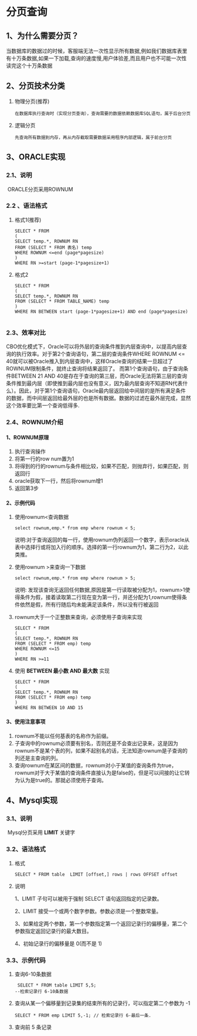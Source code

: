 # 分页查询

## 1、为什么需要分页？

​	当数据库的数据过的时候，客服端无法一次性显示所有数据,例如我们数据库表里有十万条数据,如果一下加载,查询的速度慢,用户体验差,而且用户也不可能一次性读完这个十万条数据	

## 2、分页技术分类

1. 物理分页(推荐)

   ```
   在数据库执行查询时（实现分页查询），查询需要的数据依赖数据库SQL语句，属于后台分页
   ```

2. 逻辑分页

   ```
   先查询所有数据到内存，再从内存截取需要数据采用程序内部逻辑，属于前台分页
   ```

## 3、ORACLE实现

### 2.1、说明

​	ORACLE分页采用ROWNUM

### 2.2 、语法格式

1. 格式1(推荐)

   ```
   SELECT * FROM   
   (  
   SELECT temp.*, ROWNUM RN   
   FROM (SELECT * FROM 表名) temp  
   WHERE ROWNUM <=end (page*pagesize)  
   )  
   WHERE RN >=start (page-1*pagesize+1)  
   ```

2. 格式2

   ```
   SELECT * FROM   
   (  
   SELECT temp.*, ROWNUM RN   
   FROM (SELECT * FROM TABLE_NAME) temp   
   )  
   WHERE RN BETWEEN start (page-1*pagesize+1) AND end (page*pagesize)  ​
   ```

### 2.3、效率对比

​	CBO优化模式下，Oracle可以将外层的查询条件推到内层查询中，以提高内层查询的执行效率。对于第2个查询语句，第二层的查询条件WHERE ROWNUM <= 40就可以被Oracle推入到内层查询中，这样Oracle查询的结果一旦超过了ROWNUM限制条件，就终止查询将结果返回了。
而第1个查询语句，由于查询条件BETWEEN 21 AND 40是存在于查询的第三层，而Oracle无法将第三层的查询条件推到最内层（即使推到最内层也没有意义，因为最内层查询不知道RN代表什么）。因此，对于第1个查询语句，Oracle最内层返回给中间层的是所有满足条件的数据，而中间层返回给最外层的也是所有数据。数据的过滤在最外层完成，显然这个效率要比第一个查询低得多.



### 2.4、ROWNUM介绍

#### 1、ROWNUM原理

1. 执行查询操作
2. 将第一行的row num置为1
3. 将得到的行的rownum与条件相比较，如果不匹配，则抛弃行，如果匹配，则返回行
4. oracle获取下一行，然后将rownum增1
5. 返回第3步

#### 2、示例代码

1. 使用rownum<查询数据

   ```
   select rownum,emp.* from emp where rownum < 5;  
   ```

   说明:对于查询返回的每一行，使用rownum伪列返回一个数字，表示oracle从表中选择行或将加入行的顺序。选择的第一行rownum为1，第二行为2，以此类推。

2. 使用rownum >来查询一下数据

   ```
   select rownum,emp.* from emp where rownum > 5; 
   ```

   说明: 发现该查询无返回任何数据,原因是第一行读取被分配为1，rownum>1使得条件为假，接着读取第二行现在变为第一行，并还分配为1,rownum使得条件依然是假，所有行随后均未能满足该条件，所以没有行被返回

3. rownum大于一个正整数来查询，必须使用子查询来实现  

   ```
   SELECT * FROM   
   (  
   SELECT temp.*, ROWNUM RN   
   FROM (SELECT * FROM emp) temp  
   WHERE ROWNUM <=15
   )  
   WHERE RN >=11
   ```

4. 使用 **BETWEEN 最小数 AND 最大数** 实现

   ```
   SELECT * FROM   
   (  
   SELECT temp.*, ROWNUM RN   
   FROM (SELECT * FROM emp) temp   
   )  
   WHERE RN BETWEEN 10 AND 15
   ```

#### 3、使用注意事项

1. rownum不能以任何基表的名称作为前缀。 　　
2. 子查询中的rownum必须要有别名，否则还是不会查出记录来，这是因为rownum不是某个表的列，如果不起别名的话，无法知道rownum是子查询的列还是主查询的列。 　　
3. 查询rownum在某区间的数据，rownum对小于某值的查询条件为true，rownum对于大于某值的查询条件直接认为是false的，但是可以间接的让它转为认为是true的。那就必须使用子查询。

## 4、Mysql实现

### 3.1、说明

​	Mysql分页采用 **LIMIT** 关键字

### 3.2、语法格式

1. 格式

   ```
   SELECT * FROM table  LIMIT [offset,] rows | rows OFFSET offset
   ```

2. 说明

   1、LIMIT 子句可以被用于强制 SELECT 语句返回指定的记录数。

   2、LIMIT 接受一个或两个数字参数。参数必须是一个整数常量。

   3、如果给定两个参数，第一个参数指定第一个返回记录行的偏移量，第二个参数指定返回记录行的最大数目。

   4、初始记录行的偏移量是 0(而不是 1)

### 3.3、示例代码

1. 查询6-10条数据

   ```
    SELECT * FROM table LIMIT 5,5; 
   --检索记录行 6-10条数据
   ```

2. 查询从某一个偏移量到记录集的结束所有的记录行，可以指定第二个参数为 -1

   ```
   SELECT * FROM emp LIMIT 5,-1; // 检索记录行 6-最后一条.
   ```

3. 查询前 5 条记录